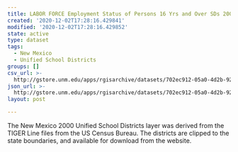```yaml
---
title: LABOR FORCE Employment Status of Persons 16 Yrs and Over SDs 2000
created: '2020-12-02T17:28:16.429841'
modified: '2020-12-02T17:28:16.429852'
state: active
type: dataset
tags:
  - New Mexico
  - Unified School Districts
groups: []
csv_url: >-
  http://gstore.unm.edu/apps/rgisarchive/datasets/702ec912-05a0-4d2b-92ae-ecbaf188e2c9/ksd262data413750285_schd_view.derived.csv
json_url: >-
  http://gstore.unm.edu/apps/rgisarchive/datasets/702ec912-05a0-4d2b-92ae-ecbaf188e2c9/ksd262data413750285_schd_view.derived.json
layout: post

---
```

The New Mexico 2000 Unified School Districts layer was derived from  the TIGER Line files from the US Census Bureau. The districts are clipped to the state boundaries, and available for download from the website.
